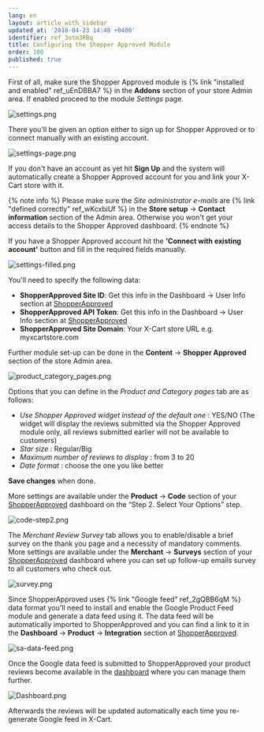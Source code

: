 ```yaml
---
lang: en
layout: article_with_sidebar
updated_at: '2018-04-23 14:48 +0400'
identifier: ref_3otm3RBq
title: Configuring the Shopper Approved Module
order: 100
published: true
---
```

First of all, make sure the Shopper Approved module is {% link "installed and enabled" ref_uEnDBBA7 %} in the **Addons** section of your store Admin area. If enabled proceed to the module _Settings_ page.

![settings.png]({{site.baseurl}}/attachments/ref_3otm3RBq/settings.png)

There you'll be given an option either to sign up for Shopper Approved or to connect manually with an existing account.
 
![settings-page.png]({{site.baseurl}}/attachments/ref_3otm3RBq/settings-page.png)

If you don't have an account as yet hit **Sign Up** and the system will automatically create a Shopper Approved account for you and link your X-Cart store with it. 

{% note info %}
Please make sure the _Site administrator e-mails_ are {% link "defined correctly" ref_wKcxbiUf %} in the **Store setup** -> **Contact information** section of the Admin area. Otherwise you won't get your access details to the Shopper Approved dashboard.
{% endnote %}

If you have a Shopper Approved account hit the **'Connect with existing account'** button and fill in the required fields manually.

![settings-filled.png]({{site.baseurl}}/attachments/ref_3otm3RBq/settings-filled.png)

You'll need to specify the following data:
* **ShopperApproved Site ID**: Get this info in the Dashboard -> User Info section at [ShopperApproved](https://www.shopperapproved.com/account/dashboard/userinfo/account-settings "Configuring the Shopper Approved Module") 
* **ShopperApproved API Token**: Get this info in the Dashboard -> User Info section at [ShopperApproved](https://www.shopperapproved.com/account/dashboard/userinfo/account-settings "Configuring the Shopper Approved Module") 
* **ShopperApproved Site Domain**: Your X-Cart store URL e.g. myxcartstore.com


Further module set-up can be done in the **Content** -> **Shopper Approved** section of the store Admin area.

![product_category_pages.png]({{site.baseurl}}/attachments/ref_3otm3RBq/product_category_pages.png)

Options that you can define in the _Product and Category pages_ tab are as follows:
* _Use Shopper Approved widget instead of the default one_ : YES/NO (The widget will display the reviews submitted via the Shopper Approved module only, all reviews submitted earlier will not be available to customers)
* _Star size_ : Regular/Big
* _Maximum number of reviews to display_ : from 3 to 20
* _Date format_ : choose the one you like better 

**Save changes** when done. 

More settings are available under the **Product** -> **Code** section of your [ShopperApproved](https://www.shopperapproved.com/account/product/page-code "Configuring the Shopper Approved Module") dashboard on the “Step 2. Select Your Options” step.

![code-step2.png]({{site.baseurl}}/attachments/ref_3otm3RBq/code-step2.png)


The _Merchant Review Survey_ tab allows you to enable/disable a brief survey on the thank you page and a necessity of mandatory comments. More settings are available under the **Merchant** -> **Surveys** section of your [ShopperApproved](https://www.shopperapproved.com/account/merchant/surveys/options "Configuring the Shopper Approved Module") dashboard where you can set up follow-up emails survey to all customers who check out.

![survey.png]({{site.baseurl}}/attachments/ref_3otm3RBq/survey.png)


Since ShopperApproved uses {% link "Google feed" ref_2gQBB6qM %} data format you'll need to install and enable the Google Product Feed module and generate a data feed using it. The data feed will be automatically imported to ShopperApproved and you can find a link to it in the **Dashboard** -> **Product** -> **Integration** section at [ShopperApproved](https://www.shopperapproved.com/account/product/integration "Configuring the Shopper Approved Module"). 

![sa-data-feed.png]({{site.baseurl}}/attachments/ref_3otm3RBq/sa-data-feed.png)

Once the Google data feed is submitted to ShopperApproved your product reviews become available in the [dashboard](https://www.shopperapproved.com/account/dashboard "Configuring the Shopper Approved Module") where you can manage them further.

![Dashboard.png]({{site.baseurl}}/attachments/ref_3otm3RBq/Dashboard.png)

Afterwards the reviews will be updated automatically each time you re-generate Google feed in X-Cart.
